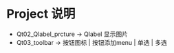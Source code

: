 # Project 说明

* Qt02_Qlabel_prcture  ->    Qlabel 显示图片
* Qt03_toolbar  ->    按钮图标 | 按钮添加menu | 单选 | 多选


